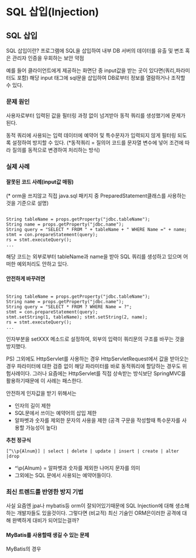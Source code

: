 SQL 삽입(Injection)
====

## SQL 삽입

SQL 삽입이란? 프로그램에 SQL을 삽입하여 내부 DB 서버의 데이터를 유출 및 변조 혹은 관리자 인증을 우회하는 보안 약점

예를 들어 클라이언트에게 제공하는 화면단 중 input값을 받는 곳이 있다면(쿼리,파라미터도 포함) 해당 input 태그에 sql문을 삽입하여 DB로부터 정보를 열람하거나 조작할 수 있다.

### 문제 원인

사용자로부터 입력된 값을 필터링 과정 없이 넘겨받아 동적 쿼리를 생성했기에 문제가 된다.

동적 쿼리에 사용되는 입력 데이터에 예약어 및 특수문자가 입력되지 않게 필터링 되도록 설정하여 방지할 수 있다. (*동적쿼리 = 질의어 코드를 문자열 변수에 넣어 조건에 따라 질의를 동적으로 변경하여 처리하는 방식)

### 실제 사례

#### 잘못된 코드 사례(input값 매핑)

(* orm을 쓰지않고 직접 java.sql 패키지 중 PreparedStatement클래스를 사용하는 것을 기준으로 설명)
  
```

String tableName = props.getProperty("jdbc.tableName");
String name = props.getProperty("jdbc.name");
String query = "SELECT * FROM " + tableName + " WHERE Name =" + name;
stmt = con.prepareStatement(query);
rs = stmt.executeQuery();
...

```

해당 코드는 외부로부터 tableName과 name을 받아 SQL 쿼리를 생성하고 있으며 어떠한 예외처리도 안하고 있다.

#### 안전하게 바꾸려면

```

String tableName = props.getProperty("jdbc.tableName");
String name = props.getProperty("jdbc.name");
String query = "SELECT * FROM ? WHERE Name = ?";
stmt = con.prepareStatement(query);
stmt.setString(1, tableName); stmt.setString(2, name);
rs = stmt.executeQuery();
...

```

인자부분을 setXXX 메소드로 설정하여, 외부의 입력이 쿼리문의 구조를 바꾸는 것을 방지했다.

PS) 그외에도 HttpServlet를 사용하는 경우 HttpServletRequest에서 값을 받아오는 경우 파라미터에 대한 검증 없이 해당 파라미터를 바로 동적쿼리에 할당하는 경우도 위험사례이다.
그러나 요즘에는 HttpServlet를 직접 상속받는 방식보단 SpringMVC를 활용하기때문에 이 사례는 패스한다.


안전하게 인자값을 받기 위해서는 

- 인자의 길이 제한
- SQL문에서 쓰이는 예약어의 삽입 제한
- 알파벳과 숫자를 제외한 문자의 사용을 제한 (공격 구문을 작성할때 특수문자를 사용할 가능성이 높다)


**추천 정규식**

```
[^\\p{Alnum}] | select | delete | update | insert | create | alter |drop
```

-  ^\\p{Alnum} = 알파벳과 숫자를 제외한 나머지 문자를 의미
- 그외에는 SQL 문에서 사용되는 예약어들이다.


### 최신 트렌드를 반영한 방지 기법

사실 요즘엔 jpa나 mybatis등 orm이 잘되어있기때문에 SQL Injection에 대해 생소해 하는 개발자들도 있을것이다.
그렇다면 (비교적) 최신 기술인 ORM은이러한 공격에 대해 완벽하게 대비가 되어있는걸까?

#### MyBatis를 사용할때 생길 수 있는 문제

MyBatis의 경우 